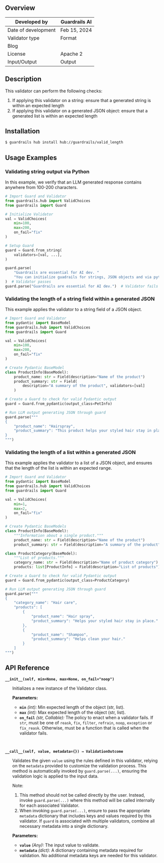 ## Overview

| Developed by | Guardrails AI |
| --- | --- |
| Date of development | Feb 15, 2024 |
| Validator type | Format |
| Blog |  |
| License | Apache 2 |
| Input/Output | Output |

## Description

This validator can perform the following checks:

1. If applying this validator on a string: ensure that a generated string is within an expected length
2. If applying this validator on a generated JSON object: ensure that a generated list is within an expected length

## Installation

```bash
$ guardrails hub install hub://guardrails/valid_length
```

## Usage Examples

### Validating string output via Python

In this example, we verify that an LLM generated response contains anywhere from 100-200 characters.

```python
# Import Guard and Validator
from guardrails.hub import ValidChoices
from guardrails import Guard

# Initialize Validator
val = ValidChoices(
    min=100,
    max=200,
    on_fail="fix"
)

# Setup Guard
guard = Guard.from_string(
    validators=[val, ...],
)

guard.parse(
    "Guardrails are essential for AI dev. "
    "You can initialize guadrails for strings, JSON objects and via python and javascript."
)  # Validator passes
guard.parse("Guardrails are essential for AI dev.")  # Validator fails
```

### Validating the length of a string field within a generated JSON

This example applies the validator to a string field of a JSON object.

```python
# Import Guard and Validator
from pydantic import BaseModel
from guardrails.hub import ValidChoices
from guardrails import Guard

val = ValidChoices(
    min=100,
    max=200,
    on_fail="fix"
)

# Create Pydantic BaseModel
class ProductInfo(BaseModel):
    product_name: str = Field(description="Name of the product")
    product_summary: str = Field(
        description="A summary of the product", validators=[val]
    )

# Create a Guard to check for valid Pydantic output
guard = Guard.from_pydantic(output_class=PetInfo)

# Run LLM output generating JSON through guard
guard.parse("""
{
    "product_name": "Hairspray",
    "product_summary": "This product helps your styled hair stay in place."
}
""")
```

### Validating the length of a list within a generated JSON

This example applies the validator to a list of a JSON object, and ensures that the length of the list is within an expected range.

```python
# Import Guard and Validator
from pydantic import BaseModel
from guardrails.hub import ValidChoices
from guardrails import Guard

val = ValidChoices(
    min=1,
    max=2,
    on_fail="fix"
)

# Create Pydantic BaseModels
class ProductInfo(BaseModel):
    """Information about a single product."""
    product_name: str = Field(description="Name of the product")
    product_summary: str = Field(description="A summary of the product")

class ProductCategory(BaseModel):
    """List of products."""
    category_name: str = Field(description="Name of product category")
    products: list[ProductInfo] = Field(description="List of products")

# Create a Guard to check for valid Pydantic output
guard = Guard.from_pydantic(output_class=ProductCategory)

# Run LLM output generating JSON through guard
guard.parse("""
{
    "category_name": "Hair care",
    "products": [
        {
            "product_name": "Hair spray",
            "product_summary": "Helps your styled hair stay in place."
        },
        {
            "product_name": "Shampoo",
            "product_summary": "Helps clean your hair."
        }
    ]
""")
```

## API Reference

**`__init__(self, min=None, max=None, on_fail="noop")`**
<ul>

Initializes a new instance of the Validator class.

**Parameters:**

- **`min`** _(int):_ Min expected length of the object (str, list).
- **`max`** _(int):_ Max expected length of the object (str, list).
- **`on_fail`** *(str, Callable):* The policy to enact when a validator fails. If `str`, must be one of `reask`, `fix`, `filter`, `refrain`, `noop`, `exception` or `fix_reask`. Otherwise, must be a function that is called when the validator fails.

</ul>

<br>

**`__call__(self, value, metadata={}) → ValidationOutcome`**

<ul>

Validates the given `value` using the rules defined in this validator, relying on the `metadata` provided to customize the validation process. This method is automatically invoked by `guard.parse(...)`, ensuring the validation logic is applied to the input data.

Note:

1. This method should not be called directly by the user. Instead, invoke `guard.parse(...)` where this method will be called internally for each associated Validator.
2. When invoking `guard.parse(...)`, ensure to pass the appropriate `metadata` dictionary that includes keys and values required by this validator. If `guard` is associated with multiple validators, combine all necessary metadata into a single dictionary.

**Parameters:**

- **`value`** *(Any):* The input value to validate.
- **`metadata`** *(dict):* A dictionary containing metadata required for validation. No additional metadata keys are needed for this validator.

</ul>

